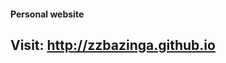 #### Personal website
## Visit: <a href="http://zzbazinga.github.io/">http://zzbazinga.github.io</a>
